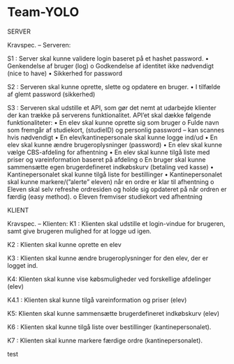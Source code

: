 # Team-YOLO

SERVER

Kravspec. – Serveren:

S1 : Server skal kunne validere login baseret på et hashet password.
•	Genkendelse af bruger (log)
o	Godkendelse af identitet ikke nødvendigt (nice to have)
•	Sikkerhed for password


S2 : Serveren skal kunne oprette, slette og opdatere en bruger. 
•	I tilfælde af glemt password (sikkerhed)


S3 : Serveren skal udstille et API, som gør det nemt at udarbejde klienter der kan trække på serverens funktionalitet. API’et skal dække følgende funktionaliteter:
•	En elev skal kunne oprette sig som bruger 
o	Fulde navn som fremgår af studiekort, (studieID) og personlig password – kan scannes hvis nødvendigt
•	En elev/kantinepersonale skal kunne logge ind/ud
•	En elev skal kunne ændre brugeroplysninger (password)
•	En elev skal kunne vælge CBS-afdeling for afhentning
•	En elev skal kunne tilgå liste med priser og vareinformation baseret på afdeling
o	En bruger skal kunne sammensætte egen brugerdefineret indkøbskurv (betaling ved kasse)
•	Kantinepersonalet skal kunne tilgå liste for bestillinger
•	Kantinepersonalet skal kunne markere/(”alerte” eleven) når en ordre er klar til afhentning
o	Eleven skal selv refreshe ordresiden og holde sig opdateret på når ordren er færdig (easy method).
o	Eleven fremviser studiekort ved afhentning 

KLIENT

Kravspec. – Klienten:
K1 : Klienten skal udstille et login-vindue for brugeren, samt give brugeren mulighed for at logge ud igen. 

K2 : Klienten skal kunne oprette en elev

K3 : Klienten skal kunne ændre brugeroplysninger for den elev, der er logget ind.

K4: Klienten skal kunne vise købsmuligheder ved forskellige afdelinger (elev)

K4.1 : Klienten skal kunne tilgå vareinformation og priser (elev)

K5: Klienten skal kunne sammensætte brugerdefineret indkøbskurv (elev)

K6 : Klienten skal kunne tilgå liste over bestillinger (kantinepersonalet).

K7 : Klienten skal kunne markere færdige ordre (kantinepersonalet).





test
